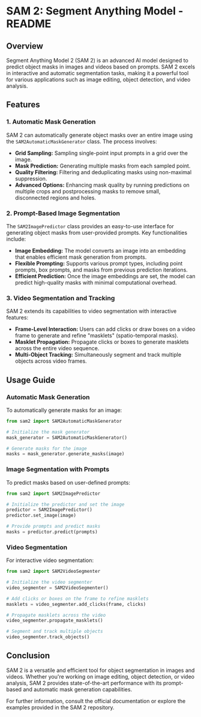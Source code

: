 # SAM 2: Segment Anything Model - README

## Overview

Segment Anything Model 2 (SAM 2) is an advanced AI model designed to predict object masks in images and videos based on prompts. SAM 2 excels in interactive and automatic segmentation tasks, making it a powerful tool for various applications such as image editing, object detection, and video analysis.

## Features

### 1. Automatic Mask Generation

SAM 2 can automatically generate object masks over an entire image using the `SAM2AutomaticMaskGenerator` class. The process involves:
- **Grid Sampling:** Sampling single-point input prompts in a grid over the image.
- **Mask Prediction:** Generating multiple masks from each sampled point.
- **Quality Filtering:** Filtering and deduplicating masks using non-maximal suppression.
- **Advanced Options:** Enhancing mask quality by running predictions on multiple crops and postprocessing masks to remove small, disconnected regions and holes.

### 2. Prompt-Based Image Segmentation

The `SAM2ImagePredictor` class provides an easy-to-use interface for generating object masks from user-provided prompts. Key functionalities include:
- **Image Embedding:** The model converts an image into an embedding that enables efficient mask generation from prompts.
- **Flexible Prompting:** Supports various prompt types, including point prompts, box prompts, and masks from previous prediction iterations.
- **Efficient Prediction:** Once the image embeddings are set, the model can predict high-quality masks with minimal computational overhead.

### 3. Video Segmentation and Tracking

SAM 2 extends its capabilities to video segmentation with interactive features:
- **Frame-Level Interaction:** Users can add clicks or draw boxes on a video frame to generate and refine "masklets" (spatio-temporal masks).
- **Masklet Propagation:** Propagate clicks or boxes to generate masklets across the entire video sequence.
- **Multi-Object Tracking:** Simultaneously segment and track multiple objects across video frames.

## Usage Guide

### Automatic Mask Generation

To automatically generate masks for an image:

```python
from sam2 import SAM2AutomaticMaskGenerator

# Initialize the mask generator
mask_generator = SAM2AutomaticMaskGenerator()

# Generate masks for the image
masks = mask_generator.generate_masks(image)
```

### Image Segmentation with Prompts

To predict masks based on user-defined prompts:

```python
from sam2 import SAM2ImagePredictor

# Initialize the predictor and set the image
predictor = SAM2ImagePredictor()
predictor.set_image(image)

# Provide prompts and predict masks
masks = predictor.predict(prompts)
```

### Video Segmentation

For interactive video segmentation:

```python
from sam2 import SAM2VideoSegmenter

# Initialize the video segmenter
video_segmenter = SAM2VideoSegmenter()

# Add clicks or boxes on the frame to refine masklets
masklets = video_segmenter.add_clicks(frame, clicks)

# Propagate masklets across the video
video_segmenter.propagate_masklets()

# Segment and track multiple objects
video_segmenter.track_objects()
```

## Conclusion

SAM 2 is a versatile and efficient tool for object segmentation in images and videos. Whether you're working on image editing, object detection, or video analysis, SAM 2 provides state-of-the-art performance with its prompt-based and automatic mask generation capabilities.

For further information, consult the official documentation or explore the examples provided in the SAM 2 repository.
